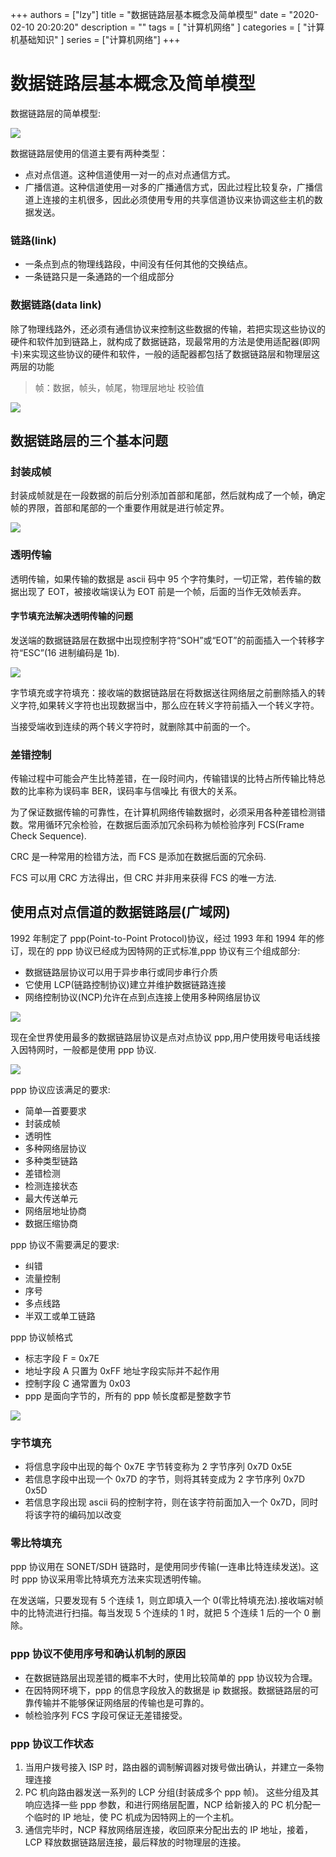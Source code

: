 +++
authors = ["lzy"]
title = "数据链路层基本概念及简单模型"
date = "2020-02-10 20:20:20"
description = ""
tags = [
    "计算机网络"
]
categories = [
    "计算机基础知识"
]
series = ["计算机网络"]
+++

# 数据链路层基本概念及简单模型

数据链路层的简单模型:

![](../static/P11BbAs4jotaAdxiyUYceDXZn4b.webp)

数据链路层使用的信道主要有两种类型：

- 点对点信道。这种信道使用一对一的点对点通信方式。
- 广播信道。这种信道使用一对多的广播通信方式，因此过程比较复杂，广播信道上连接的主机很多，因此必须使用专用的共享信道协议来协调这些主机的数据发送。

### 链路(link)

- 一条点到点的物理线路段，中间没有任何其他的交换结点。
- 一条链路只是一条通路的一个组成部分

### 数据链路(data link)

除了物理线路外，还必须有通信协议来控制这些数据的传输，若把实现这些协议的硬件和软件加到链路上，就构成了数据链路，现最常用的方法是使用适配器(即网卡)来实现这些协议的硬件和软件，一般的适配器都包括了数据链路层和物理层这两层的功能

> 帧：数据，帧头，帧尾，物理层地址 校验值

![](../static/NHW0bQh1lowONqxjfntcZWkpntg.webp)

## 数据链路层的三个基本问题

### 封装成帧

封装成帧就是在一段数据的前后分别添加首部和尾部，然后就构成了一个帧，确定帧的界限，首部和尾部的一个重要作用就是进行帧定界。

![](../static/P2y6bvHOOoZ7i4xVt0ic792in0b.webp)

### 透明传输

透明传输，如果传输的数据是 ascii 码中 95 个字符集时，一切正常，若传输的数据出现了 EOT，被接收端误认为 EOT 前是一个帧，后面的当作无效帧丢弃。

#### 字节填充法解决透明传输的问题

发送端的数据链路层在数据中出现控制字符“SOH”或“EOT”的前面插入一个转移字符“ESC”(16 进制编码是 1b).

![](../static/L4CpbV0G1okx9pxUdpVcOmYenzc.webp)

字节填充或字符填充：接收端的数据链路层在将数据送往网络层之前删除插入的转义字符,如果转义字符也出现数据当中，那么应在转义字符前插入一个转义字符。

当接受端收到连续的两个转义字符时，就删除其中前面的一个。

### 差错控制

传输过程中可能会产生比特差错，在一段时间内，传输错误的比特占所传输比特总数的比率称为误码率 BER，误码率与信噪比 有很大的关系。

为了保证数据传输的可靠性，在计算机网络传输数据时，必须采用各种差错检测错数。常用循环冗余检验，在数据后面添加冗余码称为帧检验序列 FCS(Frame Check Sequence).

CRC 是一种常用的检错方法，而 FCS 是添加在数据后面的冗余码.

FCS 可以用 CRC 方法得出，但 CRC 并非用来获得 FCS 的唯一方法.

## 使用点对点信道的数据链路层(广域网)

1992 年制定了 ppp(Point-to-Point Protocol)协议，经过 1993 年和 1994 年的修订，现在的 ppp 协议已经成为因特网的正式标准,ppp 协议有三个组成部分:

- 数据链路层协议可以用于异步串行或同步串行介质
- 它使用 LCP(链路控制协议)建立并维护数据链路连接
- 网络控制协议(NCP)允许在点到点连接上使用多种网络层协议

![](../static/Hvd1bDwVZoK2i9xRyr4cS77BnUc.webp)

现在全世界使用最多的数据链路层协议是点对点协议 ppp,用户使用拨号电话线接入因特网时，一般都是使用 ppp 协议.

![](../static/RtJkb8nvaoEqD5xkQEKcQl7UnXc.webp)

ppp 协议应该满足的要求:

- 简单—首要要求
- 封装成帧
- 透明性
- 多种网络层协议
- 多种类型链路
- 差错检测
- 检测连接状态
- 最大传送单元
- 网络层地址协商
- 数据压缩协商

ppp 协议不需要满足的要求:

- 纠错
- 流量控制
- 序号
- 多点线路
- 半双工或单工链路

ppp 协议帧格式

- 标志字段 F = 0x7E
- 地址字段 A 只置为 0xFF 地址字段实际并不起作用
- 控制字段 C 通常置为 0x03
- ppp 是面向字节的，所有的 ppp 帧长度都是整数字节

![](../static/ZwJBbNeEuoJXnoxJg3YcG1obng3.webp)

### 字节填充

- 将信息字段中出现的每个 0x7E 字节转变称为 2 字节序列 0x7D 0x5E
- 若信息字段中出现一个 0x7D 的字节，则将其转变成为 2 字节序列 0x7D 0x5D
- 若信息字段出现 ascii 码的控制字符，则在该字符前面加入一个 0x7D，同时将该字符的编码加以改变

### 零比特填充

ppp 协议用在 SONET/SDH 链路时，是使用同步传输(一连串比特连续发送)。这时 ppp 协议采用零比特填充方法来实现透明传输。

在发送端，只要发现有 5 个连续 1，则立即填入一个 0(零比特填充法).接收端对帧中的比特流进行扫描。每当发现 5 个连续的 1 时，就把 5 个连续 1 后的一个 0 删除。

### ppp 协议不使用序号和确认机制的原因

- 在数据链路层出现差错的概率不大时，使用比较简单的 ppp 协议较为合理。
- 在因特网环境下，ppp 的信息字段放入的数据是 ip 数据报。数据链路层的可靠传输并不能够保证网络层的传输也是可靠的。
- 帧检验序列 FCS 字段可保证无差错接受。

### ppp 协议工作状态

1. 当用户拨号接入 ISP 时，路由器的调制解调器对拨号做出确认，并建立一条物理连接
2. PC 机向路由器发送一系列的 LCP 分组(封装成多个 ppp 帧)。
   这些分组及其响应选择一些 ppp 参数，和进行网络层配置，NCP 给新接入的 PC 机分配一个临时的 IP 地址，使 PC 机成为因特网上的一个主机。
3. 通信完毕时，NCP 释放网络层连接，收回原来分配出去的 IP 地址，接着，LCP 释放数据链路层连接，最后释放的时物理层的连接。
